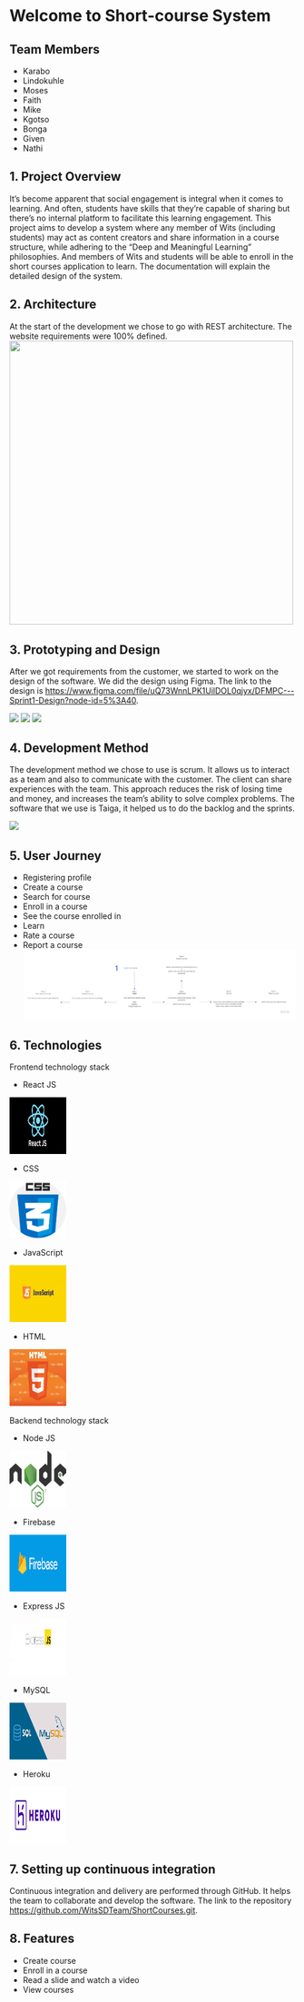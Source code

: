 # Welcome to Short-course System
## **Team Members**
- Karabo
- Lindokuhle
- Moses
- Faith
- Mike
- Kgotso
- Bonga
- Given
- Nathi

## 1. Project Overview
It’s become apparent that social engagement is integral when it comes to learning. And often, students have skills that they’re capable of sharing but there’s no internal platform to facilitate this learning engagement. This project aims to develop a system where any member of Wits (including students) may act as content creators and share information in a course structure, while adhering to the “Deep and Meaningful Learning” philosophies. And members of Wits and students will  be able to enroll in the short courses application to learn. The documentation will explain the detailed design of the system.

## 2. Architecture
At the start of the development we chose to go with REST architecture. The website requirements were 100% defined. 
    <img src="https://github.com/karabomaila/Short-Courses/blob/48f4ce6f50f44e78b456c876e653f8deb386066a/Docs/profile.jpg" width="500" height="500">

## 3. Prototyping and Design
After we got requirements from the customer, we started to work  on the design of the software. We did the design using Figma. The link to the design is https://www.figma.com/file/uQ73WnnLPK1UilDOL0qjyx/DFMPC---Sprint1-Design?node-id=5%3A40.

<img src="https://github.com/karabomaila/Short-Courses/blob/48f4ce6f50f44e78b456c876e653f8deb386066a/Docs/profile.jpg">
<img src="https://github.com/karabomaila/Short-Courses/blob/48f4ce6f50f44e78b456c876e653f8deb386066a/Docs/studio.jpg">
<img src="https://github.com/karabomaila/Short-Courses/blob/48f4ce6f50f44e78b456c876e653f8deb386066a/Docs/slide.png">


## 4. Development Method
The development method we chose to use is scrum. It allows us to interact as a team and also to communicate with the customer. The client can share experiences with the team.  This approach reduces the risk of losing time and money, and increases the team’s ability to solve complex problems. The software that we use is Taiga, it helped us to do the backlog and the sprints.

<img src="https://github.com/karabomaila/Short-Courses/blob/adad447069ab3be1231ffb5f79326026e8dc9f67/Docs/scrum.png">

## 5. User Journey
- Registering profile
- Create a course
- Search for course
- Enroll in a course
- See the course enrolled in
- Learn
- Rate a course
- Report a course
![](https://github.com/karabomaila/Short-Courses/blob/234323f583471bc6ba01b67a844a7a0e93ea2f33/images/App%20Wireframe.jpg)

## 6. Technologies
Frontend technology stack
- React JS
 <img src="https://github.com/karabomaila/Short-Courses/blob/342f749e29d5ec06898c695b782cf3195b9c0077/images/reactjs.png" width="100" height="100">

- CSS
 <img src="https://github.com/karabomaila/Short-Courses/blob/342f749e29d5ec06898c695b782cf3195b9c0077/images/css.png" width="100" height="100">

- JavaScript
 <img src="https://github.com/karabomaila/Short-Courses/blob/342f749e29d5ec06898c695b782cf3195b9c0077/images/javascript.png" width="100" height="100">

- HTML
 <img src="https://github.com/karabomaila/Short-Courses/blob/342f749e29d5ec06898c695b782cf3195b9c0077/images/html.jpg" width="100" height="100">

Backend technology stack
- Node JS
 <img src="https://github.com/karabomaila/Short-Courses/blob/2d72c8065e5eccf0a459adae53dbb3d3fa7beb8b/images/nodejs.png" width="100" height="100">

- Firebase
 <img src="https://github.com/karabomaila/Short-Courses/blob/234323f583471bc6ba01b67a844a7a0e93ea2f33/images/firebase.png" width="100" height="100">

- Express JS
 <img src="https://github.com/karabomaila/Short-Courses/blob/234323f583471bc6ba01b67a844a7a0e93ea2f33/images/expressjs.png" width="100" height="100">

- MySQL
 <img src="https://github.com/karabomaila/Short-Courses/blob/234323f583471bc6ba01b67a844a7a0e93ea2f33/images/mysql.jpg" width="100" height="100">

- Heroku
 <img src="https://github.com/karabomaila/Short-Courses/blob/2d72c8065e5eccf0a459adae53dbb3d3fa7beb8b/images/heroku.png" width="100" height="100">

## 7. Setting up continuous integration
Continuous integration and delivery are performed through GitHub. It helps the team to collaborate and develop the software.  The link to the repository https://github.com/WitsSDTeam/ShortCourses.git. 

## 8. Features
- Create course
- Enroll in a course
- Read a slide and watch a video
- View courses

